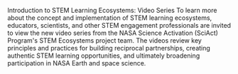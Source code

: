 Introduction to STEM Learning Ecosystems: Video Series 
 To learn more about the concept and implementation of STEM learning ecosystems, educators, scientists, and other STEM engagement professionals are invited to view the new video series from the NASA Science Activation (SciAct) Program's STEM Ecosystems project team. The videos review key principles and practices for building reciprocal partnerships, creating authentic STEM learning opportunities, and ultimately broadening participation in NASA Earth and space science.
